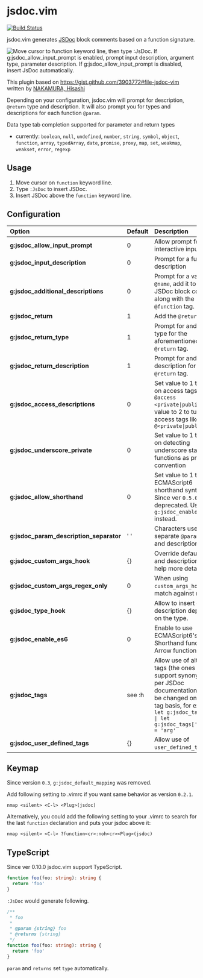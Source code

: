 jsdoc.vim
=========

[![Build Status](https://travis-ci.org/heavenshell/vim-jsdoc.svg?branch=master)](https://travis-ci.org/heavenshell/vim-jsdoc)

jsdoc.vim generates [JSDoc](http://usejsdoc.org/) block comments based on a function signature.

![Move cursor to function keyword line, then type `:JsDoc`. If g:jsdoc_allow_input_prompt is enabled, prompt input description, argument type, parameter description. If g:jsdoc_allow_input_prompt is disabled, insert JsDoc automatically.](https://github.com/heavenshell/vim-jsdoc/wiki/images/vim-jsdoc-screencast-preview.gif)

This plugin based on https://gist.github.com/3903772#file-jsdoc-vim written by [NAKAMURA, Hisashi](https://gist.github.com/sunvisor)

Depending on your configuration, jsdoc.vim will prompt for description, `@return` type and description. It will also prompt you for types and descriptions for each function `@param`.

Data type tab completion supported for parameter and return types
* currently: `boolean`, `null`, `undefined`, `number`, `string`, `symbol`, `object`, `function`, `array`, `typedArray`, `date`, `promise`, `proxy`, `map`, `set`, `weakmap`, `weakset`, `error`, `regexp`

## Usage

  1. Move cursor on `function` keyword line.
  2. Type `:JsDoc` to insert JSDoc.
  3. Insert JSDoc above the `function` keyword line.

## Configuration

Option                                  | Default | Description
:-------------------------------------- | :------ | :----------
**g:jsdoc_allow_input_prompt**          | 0       | Allow prompt for interactive input.
**g:jsdoc_input_description**           | 0       | Prompt for a function description
**g:jsdoc_additional_descriptions**     | 0       | Prompt for a value for `@name`, add it to the JSDoc block comment along with the `@function` tag.
**g:jsdoc_return**                      | 1       | Add the `@return` tag.
**g:jsdoc_return_type**                 | 1       | Prompt for and add a type for the aforementioned `@return` tag.
**g:jsdoc_return_description**          | 1       | Prompt for and add a description for the `@return` tag.
**g:jsdoc_access_descriptions**         | 0       | Set value to 1 to turn on access tags like `@access <private\|public>`. Set value to 2 to turn on access tags like `@<private\|public>`
**g:jsdoc_underscore_private**          | 0       | Set value to 1 to turn on detecting underscore starting functions as private convention
**g:jsdoc_allow_shorthand**             | 0       | Set value to 1 to allow ECMAScript6 shorthand syntax. Since ver `0.5.0` deprecated. Use `g:jsdoc_enable_es6` instead.
**g:jsdoc_param_description_separator** | ' '     | Characters used to separate `@param` name and description.
**g:jsdoc_custom_args_hook**            | {}      | Override default type and description. See help more detail.
**g:jsdoc_custom_args_regex_only**      | 0       | When using `custom_args_hook`, only match against regexes
**g:jsdoc_type_hook**                   | {}      | Allow to insert default description depending on the type.
**g:jsdoc_enable_es6**                  | 0       | Enable to use ECMAScript6's Shorthand function, Arrow function.
**g:jsdoc_tags**                        | see :h  | Allow use of alternate tags (the ones that support synonyms) per JSDoc documentation. Can be changed on a per tag basis, for example: `let g:jsdoc_tags = {} \| let g:jsdoc_tags['param'] = 'arg'`
**g:jsdoc_user_defined_tags**           | {}     | Allow use of `user_defined_tags`.

## Keymap
Since version `0.3`, `g:jsdoc_default_mapping` was removed.

Add following setting to .vimrc if you want same behavior as version `0.2.1`.
```viml
nmap <silent> <C-l> <Plug>(jsdoc)
```

Alternatively, you could add the following setting to your .vimrc to search for the last `function` declaration
and puts your jsdoc above it:
```viml
nmap <silent> <C-l> ?function<cr>:noh<cr><Plug>(jsdoc)
```

## TypeScript
Since ver 0.10.0 jsdoc.vim support TypeScript.

```typescript
function foo(foo: string): string {
  return 'foo'
}
```

`:JsDoc` would generate following.

```typescript
/**
 * foo
 *
 * @param {string} foo
 * @returns {string}
 */
function foo(foo: string): string {
  return 'foo'
}
```
`param` and `returns` set `type` automatically.
